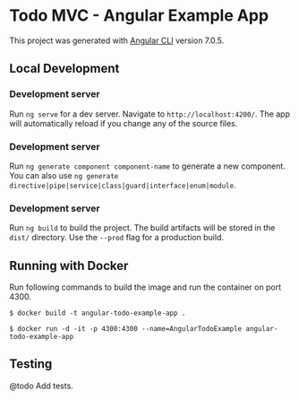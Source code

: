 # Todo MVC - Angular Example App

This project was generated with [Angular CLI](https://github.com/angular/angular-cli) version 7.0.5.

## Local Development 

### Development server

Run `ng serve` for a dev server. Navigate to `http://localhost:4200/`. The app will automatically reload if you change any of the source files.

### Development server

Run `ng generate component component-name` to generate a new component. You can also use `ng generate directive|pipe|service|class|guard|interface|enum|module`.

### Development server

Run `ng build` to build the project. The build artifacts will be stored in the `dist/` directory. Use the `--prod` flag for a production build.

## Running with Docker  

Run following commands to build the image and run the container on port 4300.

`$ docker build -t angular-todo-example-app . `

`$ docker run -d -it -p 4300:4300 --name=AngularTodoExample angular-todo-example-app`

## Testing 

@todo Add tests.
